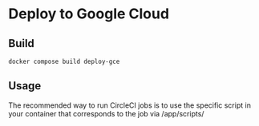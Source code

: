 # Deploy to Google Cloud

## Build

```
docker compose build deploy-gce
```

## Usage

The recommended way to run CircleCI jobs is to use the specific script in your container that corresponds to the job via /app/scripts/<script>. Example: Use /app/scripts/build_deploy as the command for the Build & Deploy job.

```
jobs:
  build_deploy:
    executor: sv-deploy-gce

    steps:
      - init-steps
      - run:
          name: Build & Deploy
          command: node /app/scripts/build_deploy
      - notify-failure
```

Please refer to the cms-router circleci config as an example: https://github.com/simpleviewinc/cms-router/blob/master/.circleci/config.yml
